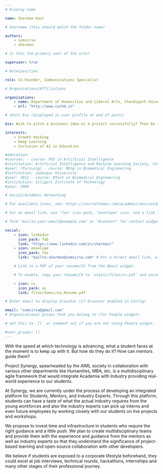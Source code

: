 ```yaml
---
# Display name

name: Sharman Kaur

# Username (this should match the folder name)

authors:
    - somsirsa
    - sharman

# Is this the primary user of the site?

superuser: true

# Role/position

role: Co-Founder, Communications Specialist

# Organizations/Affiliations

organizations:
    - name: Department of Humanities and Liberal Arts, Chandigarh University
    - url: "http://www.cuchd.in"

# Short bio (displayed in user profile at end of posts)

bio: Wish to pitch a business idea or a project successfully? Then be ready to put your mind and body on display. Quite a bold statement isn’t it? Well that’s what I believe in. An idea only remains an idea unless it’s articulated with apt body language. Ever wondered what differentiates an exceptionally great idea that gets across the table from another exceptionally great idea that never gets on board? Well there comes the role of using your extraordinary communication skills paired with charismatic body language.

interests:
    - Growth Hacking
    - Deep Learning
    - Inclusion of AI in Education

#education:
#courses: - course: PhD in Artificial Intelligence
#institution: Artificial Intelligence and Machine Learning Society, Chandigarh University
#year: (Pursuing) - course: MEng in Biomedical Engineering
#institution: Jadavpur University
#year: 2012 - course: BTech in Biomedical Engineering
#institution: Siliguri Institute of Technology
#year: 2009

# Social/Academic Networking

# For available icons, see: https://sourcethemes.com/academic/docs/widgets/#icons

# For an email link, use "fas" icon pack, "envelope" icon, and a link in the

# form "mailto:your-email@example.com" or "#contact" for contact widget.

social:
    - icon: linkedin
      icon_pack: fab
      link: "https://www.linkedin.com/in/sharman/"
    - icon: envelope
      icon_pack: fas
      link: "mailto:sharman@somsirsa.com" # For a direct email link, use "mailto:test@example.org".

    # Link to a PDF of your resume/CV from the About widget.

    # To enable, copy your resume/CV to `static/files/cv.pdf` and uncomment the lines below.

    - icon: cv
      icon_pack: ai
      link: files/Somsirsa_Resume.pdf

# Enter email to display Gravatar (if Gravatar enabled in Config)

email: "somsirsa@gmail.com"
# Organizational groups that you belong to (for People widget)

# Set this to `[]` or comment out if you are not using People widget.

#user_groups: []
---
```


With the speed at which technology is advancing, what a student faces at the moment is to keep up with it. But how do they do it? How can mentors guide them?

Project Synergy, spearheaded by the AIML society in collaboration with various other departments like Humanities, MBA, etc. is a multidisciplinary agile framework that would integrate Academia with Industry providing real-world experience to our students.

At Synergy, we are currently under the process of developing an integrated platform for Students, Mentors, and Industry Experts. Through this platform, students can have a taste of what the actual industry requires from the young workforces and also the industry experts can pick up interns and even future employees by working closely with our students on live projects and workshops.

We propose to invest time and infrastructure in students who require the right guidance and a little push. We plan to create multidisciplinary teams and provide them with the experience and guidance from the mentors as well as industry experts so that they understand the significance of project-based learning and open-source collaboration with other developers.

We believe if students are exposed to a corporate lifestyle beforehand, they could excel at job interviews, technical rounds, hackathons, internships and many other stages of their professional journey.
